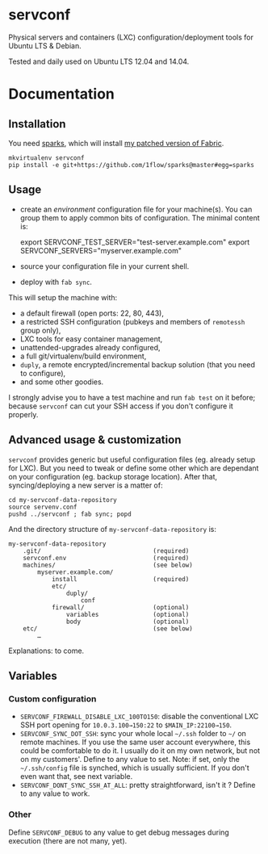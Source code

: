 servconf
========

Physical servers and containers (LXC) configuration/deployment tools for Ubuntu LTS & Debian.

Tested and daily used on Ubuntu LTS 12.04 and 14.04.


# Documentation


## Installation

You need [sparks](https://github.com/1flow/sparks), which will install [my patched version of Fabric](https://github.com/Karmak23/fabric).

	mkvirtualenv servconf
	pip install -e git+https://github.com/1flow/sparks@master#egg=sparks


## Usage

- create an *environment* configuration file for your machine(s). You can group them to apply common bits of configuration. The minimal content is:

	export SERVCONF_TEST_SERVER="test-server.example.com"
	export SERVCONF_SERVERS="myserver.example.com"

- source your configuration file in your current shell.
- deploy with `fab sync`.

This will setup the machine with:
- a default firewall (open ports: 22, 80, 443),
- a restricted SSH configuration (pubkeys and members of `remotessh` group only),
- LXC tools for easy container management,
- unattended-upgrades already configured,
- a full git/virtualenv/build environment,
- `duply`, a remote encrypted/incremental backup solution (that you need to configure),
- and some other goodies.

I strongly advise you to have a test machine and run `fab test` on it before; because `servconf` can cut your SSH access if you don't configure it properly.

## Advanced usage & customization

`servconf` provides generic but useful configuration files (eg. already setup for LXC). But you need to tweak or define some other which are dependant on your configuration (eg. backup storage location). After that, syncing/deploying a new server is a matter of:

	cd my-servconf-data-repository
	source servenv.conf
    pushd ../servconf ; fab sync; popd

And the directory structure of `my-servconf-data-repository` is:

	my-servconf-data-repository
		.git/                               (required)
		servconf.env 						(required)
		machines/                           (see below)
			myserver.example.com/
				install 					(required)
				etc/
					duply/
						conf
				firewall/					(optional)
					variables 				(optional)
					body 					(optional)
		etc/								(see below)
			…

Explanations: to come.

## Variables


### Custom configuration

- `SERVCONF_FIREWALL_DISABLE_LXC_100TO150`: disable the conventional LXC SSH port opening for `10.0.3.100→150:22` to `$MAIN_IP:22100→150`.
- `SERVCONF_SYNC_DOT_SSH`: sync your whole local `~/.ssh` folder to `~/` on remote machines. If you use the same user account everywhere, this could be comfortable to do it. I usually do it on my own network, but not on my customers'. Define to any value to set. Note: if set, only the `~/.ssh/config` file is synched, which is usually sufficient. If you don't even want that, see next variable.
- `SERVCONF_DONT_SYNC_SSH_AT_ALL`: pretty straightforward, isn't it ? Define to any value to work.

### Other

Define `SERVCONF_DEBUG` to any value to get debug messages during execution (there are not many, yet).
